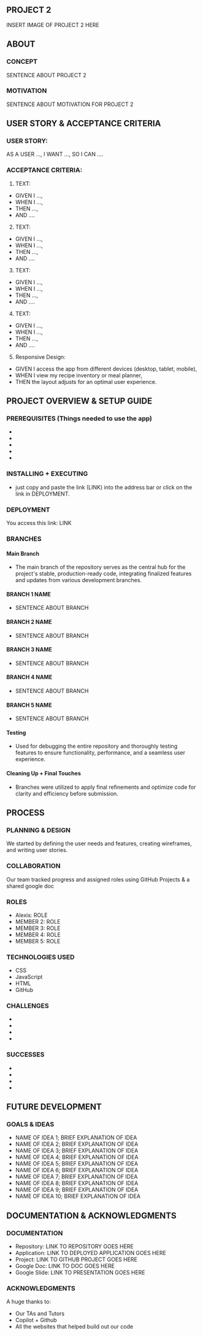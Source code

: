 ## PROJECT 2

INSERT IMAGE OF PROJECT 2 HERE



## ABOUT

### CONCEPT
SENTENCE ABOUT PROJECT 2

### MOTIVATION
SENTENCE ABOUT MOTIVATION FOR PROJECT 2



## USER STORY & ACCEPTANCE CRITERIA

### USER STORY:

AS A USER ...,
I WANT ...,
SO I CAN ....

### ACCEPTANCE CRITERIA:

1. TEXT:
  * GIVEN I ...,
  * WHEN I ...,
  * THEN ...,
  * AND ....

2.  TEXT:
  * GIVEN I ...,
  * WHEN I ...,
  * THEN ...,
  * AND ....

3.  TEXT:
  * GIVEN I ...,
  * WHEN I ...,
  * THEN ...,
  * AND ....

4.  TEXT:
  * GIVEN I ...,
  * WHEN I ...,
  * THEN ...,
  * AND ....

5. Responsive Design:
  * GIVEN I access the app from different devices (desktop, tablet, mobile),
  * WHEN I view my recipe inventory or meal planner,
  * THEN the layout adjusts for an optimal user experience.



## PROJECT OVERVIEW & SETUP GUIDE

### PREREQUISITES (Things needed to use the app)
  * 
  * 
  * 
  * 
  * 

### INSTALLING + EXECUTING

* just copy and paste the link (LINK) into the address bar or click on the link in DEPLOYMENT.

###  DEPLOYMENT

You access this link: LINK

### BRANCHES

#### Main Branch
 * The main branch of the repository serves as the central hub for the project's stable, production-ready code, integrating finalized features and updates from various development branches.

#### BRANCH 1 NAME
 * SENTENCE ABOUT BRANCH

#### BRANCH 2 NAME
 * SENTENCE ABOUT BRANCH

#### BRANCH 3 NAME
 * SENTENCE ABOUT BRANCH

#### BRANCH 4 NAME
 * SENTENCE ABOUT BRANCH

#### BRANCH 5 NAME
 * SENTENCE ABOUT BRANCH

#### Testing
 * Used for debugging the entire repository and thoroughly testing features to ensure functionality, performance, and a seamless user experience.

#### Cleaning Up + Final Touches
 * Branches were utilized to apply final refinements and optimize code for clarity and efficiency before submission.



## PROCESS

### PLANNING & DESIGN
We started by defining the user needs and features, creating wireframes, and writing user stories.

### COLLABORATION
Our team tracked progress and assigned roles using GitHub Projects & a shared google doc

### ROLES
  * Alexis: ROLE
  * MEMBER 2: ROLE
  * MEMBER 3: ROLE
  * MEMBER 4: ROLE
  * MEMBER 5: ROLE

### TECHNOLOGIES USED
  * CSS
  * JavaScript
  * HTML
  * GitHub

### CHALLENGES
  * 
  * 
  * 
  * 

### SUCCESSES
  * 
  * 
  * 
  * 


## FUTURE DEVELOPMENT

### GOALS & IDEAS
* NAME OF IDEA 1; BRIEF EXPLANATION OF IDEA
* NAME OF IDEA 2; BRIEF EXPLANATION OF IDEA
* NAME OF IDEA 3; BRIEF EXPLANATION OF IDEA
* NAME OF IDEA 4; BRIEF EXPLANATION OF IDEA
* NAME OF IDEA 5; BRIEF EXPLANATION OF IDEA
* NAME OF IDEA 6; BRIEF EXPLANATION OF IDEA
* NAME OF IDEA 7; BRIEF EXPLANATION OF IDEA
* NAME OF IDEA 8; BRIEF EXPLANATION OF IDEA
* NAME OF IDEA 9; BRIEF EXPLANATION OF IDEA
* NAME OF IDEA 10; BRIEF EXPLANATION OF IDEA



## DOCUMENTATION & ACKNOWLEDGMENTS

### DOCUMENTATION
* Repository: LINK TO REPOSITORY GOES HERE
* Application: LINK TO DEPLOYED APPLICATION GOES HERE
* Project: LINK TO GITHUB PROJECT GOES HERE
* Google Doc: LINK TO DOC GOES HERE
* Google Slide: LINK TO PRESENTATION GOES HERE

### ACKNOWLEDGMENTS

A huge thanks to:
* Our TAs and Tutors
* Copilot + Github
* All the websites that helped build out our code

